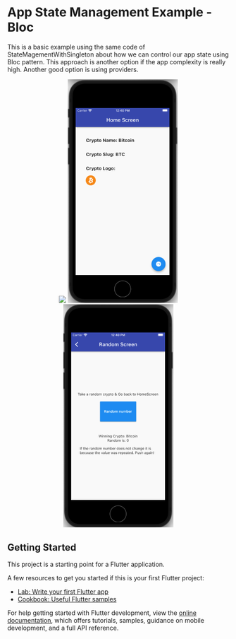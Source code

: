 # App State Management Example - Bloc

This is a basic example using the same code of StateMagementWithSingleton about how we can control our app state using Bloc pattern. This approach is another option if the app complexity is really high. Another good option is using providers.

<p align = "center">
<img src="/images/example.gif" width="250"> <img src="/images/screen01.png" width="250"> <img src="/images/screen02.png" width="250">
</p>

## Getting Started

This project is a starting point for a Flutter application.

A few resources to get you started if this is your first Flutter project:

- [Lab: Write your first Flutter app](https://docs.flutter.dev/get-started/codelab)
- [Cookbook: Useful Flutter samples](https://docs.flutter.dev/cookbook)

For help getting started with Flutter development, view the
[online documentation](https://docs.flutter.dev/), which offers tutorials,
samples, guidance on mobile development, and a full API reference.
